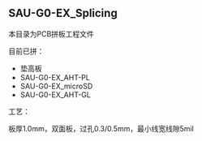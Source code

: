 ## SAU-G0-EX_Splicing

本目录为PCB拼板工程文件

目前已拼：

- 垫高板
- SAU-G0-EX_AHT-PL
- SAU-G0-EX_microSD
- SAU-G0-EX_AHT-GL

工艺：

板厚1.0mm，双面板，过孔0.3/0.5mm，最小线宽线隙5mil